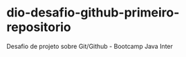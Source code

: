 # dio-desafio-github-primeiro-repositorio
Desafio de projeto sobre Git/Github - Bootcamp Java Inter
